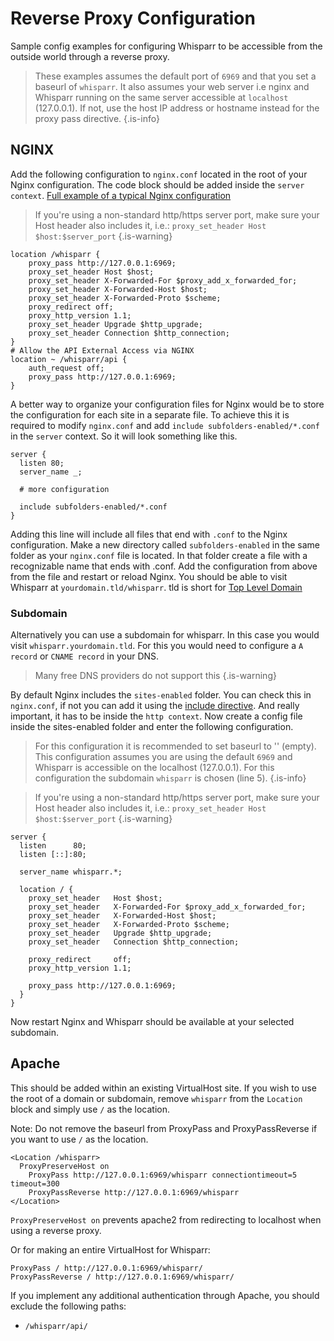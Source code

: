 # Reverse Proxy Configuration

Sample config examples for configuring Whisparr to be accessible from the outside world through a reverse proxy.

> These examples assumes the default port of `6969` and that you set a baseurl of `whisparr`. It also assumes your web server i.e nginx and Whisparr running on the same server accessible at `localhost` (127.0.0.1). If not, use the host IP address or hostname instead for the proxy pass directive.
{.is-info}

## NGINX

Add the following configuration to `nginx.conf` located in the root of your Nginx configuration. The code block should be added inside the `server context`. [Full example of a typical Nginx configuration](https://www.nginx.com/resources/wiki/start/topics/examples/full/)

> If you're using a non-standard http/https server port, make sure your Host header also includes it, i.e.: `proxy_set_header Host $host:$server_port` {.is-warning}

```nginx
location /whisparr {
    proxy_pass http://127.0.0.1:6969;
    proxy_set_header Host $host;
    proxy_set_header X-Forwarded-For $proxy_add_x_forwarded_for;
    proxy_set_header X-Forwarded-Host $host;
    proxy_set_header X-Forwarded-Proto $scheme;
    proxy_redirect off;
    proxy_http_version 1.1;
    proxy_set_header Upgrade $http_upgrade;
    proxy_set_header Connection $http_connection;
}
# Allow the API External Access via NGINX
location ~ /whisparr/api {
    auth_request off;
    proxy_pass http://127.0.0.1:6969;
}
```

A better way to organize your configuration files for Nginx would be to store the configuration for each site in a separate file.
To achieve this it is required to modify `nginx.conf` and add `include subfolders-enabled/*.conf` in the `server` context. So it will look something like this.

```nginx
server {
  listen 80;
  server_name _;

  # more configuration

  include subfolders-enabled/*.conf
}
```

Adding this line will include all files that end with `.conf` to the Nginx configuration. Make a new directory called `subfolders-enabled` in the same folder as your `nginx.conf` file is located. In that folder create a file with a recognizable name that ends with .conf. Add the configuration from above from the file and restart or reload Nginx. You should be able to visit Whisparr at `yourdomain.tld/whisparr`. tld is short for [Top Level Domain](https://en.wikipedia.org/wiki/List_of_Internet_top-level_domains)

### Subdomain

Alternatively you can use a subdomain for whisparr. In this case you would visit `whisparr.yourdomain.tld`. For this you would need to configure a `A record` or `CNAME record` in your DNS.
> Many free DNS providers do not support this {.is-warning}

By default Nginx includes the `sites-enabled` folder. You can check this in `nginx.conf`, if not you can add it using the [include directive](http://nginx.org/en/docs/ngx_core_module.html#include). And really important, it has to be inside the `http context`. Now create a config file inside the sites-enabled folder and enter the following configuration.

> For this configuration it is recommended to set baseurl to '' (empty). This configuration assumes you are using the default `6969` and Whisparr is accessible on the localhost (127.0.0.1). For this configuration the subdomain `whisparr` is chosen (line 5). {.is-info}

> If you're using a non-standard http/https server port, make sure your Host header also includes it, i.e.: `proxy_set_header Host $host:$server_port` {.is-warning}

```nginx
server {
  listen      80;
  listen [::]:80;

  server_name whisparr.*;

  location / {
    proxy_set_header   Host $host;
    proxy_set_header   X-Forwarded-For $proxy_add_x_forwarded_for;
    proxy_set_header   X-Forwarded-Host $host;
    proxy_set_header   X-Forwarded-Proto $scheme;
    proxy_set_header   Upgrade $http_upgrade;
    proxy_set_header   Connection $http_connection;

    proxy_redirect     off;
    proxy_http_version 1.1;

    proxy_pass http://127.0.0.1:6969;
  }
}
```

Now restart Nginx and Whisparr should be available at your selected subdomain.

## Apache

This should be added within an existing VirtualHost site. If you wish to use the root of a domain or subdomain, remove `whisparr` from the `Location` block and simply use `/` as the location.

Note: Do not remove the baseurl from ProxyPass and ProxyPassReverse if you want to use `/` as the location.

```none
<Location /whisparr>
  ProxyPreserveHost on
    ProxyPass http://127.0.0.1:6969/whisparr connectiontimeout=5 timeout=300
    ProxyPassReverse http://127.0.0.1:6969/whisparr
</Location>
```

`ProxyPreserveHost on` prevents apache2 from redirecting to localhost when using a reverse proxy.

Or for making an entire VirtualHost for Whisparr:

```none
ProxyPass / http://127.0.0.1:6969/whisparr/
ProxyPassReverse / http://127.0.0.1:6969/whisparr/
```

If you implement any additional authentication through Apache, you should exclude the following paths:

- `/whisparr/api/`